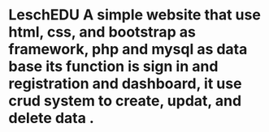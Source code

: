 # LeschEDU A simple website that use html, css, and bootstrap as framework, php and mysql as data base its function is sign in and registration and dashboard, it use crud system to create, updat, and delete data .

